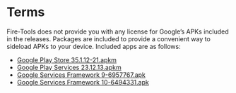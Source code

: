 # Terms
Fire-Tools does not provide you with any license for Google’s APKs included in the releases. Packages are included to provide a convenient way to sideload APKs to your device. Included apps are as follows:
- [Google Play Store 35.1.12-21.apkm](https://www.apkmirror.com/apk/google-inc/google-play-store/google-play-store-35-1-12-release/google-play-store-35-1-12-21-0-pr-520117638-3-android-apk-download/)
- [Google Play Services 23.12.13.apkm](https://www.apkmirror.com/apk/google-inc/google-play-services/google-play-services-23-12-13-release/google-play-services-23-12-13-100400-520023152-android-apk-download/)
- [Google Services Framework 9-6957767.apk](https://www.apkmirror.com/apk/google-inc/google-services-framework/google-services-framework-9-6957767-release/google-services-framework-9-6957767-android-apk-download/)
- [Google Services Framework 10-6494331.apk](https://www.apkmirror.com/apk/google-inc/google-services-framework/google-services-framework-10-6494331-release/google-services-framework-10-6494331-android-apk-download/)
